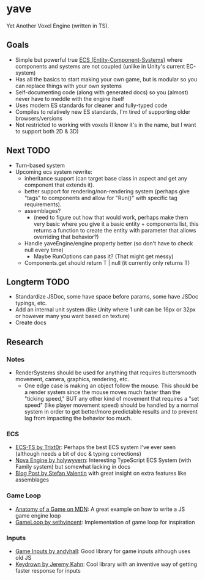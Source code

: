 # yave

Yet Another Voxel Engine (written in TS).

## Goals

- Simple but powerful true [ECS (Entity-Component-Systems)](https://en.wikipedia.org/wiki/Entity_component_system) where components and systems are not coupled (unlike in Unity's current EC-system)
- Has all the basics to start making your own game, but is modular so you can replace things with your own systems
- Self-documenting code (along with generated docs) so you (almost) never have to meddle with the engine itself
- Uses modern ES standards for cleaner and fully-typed code
- Compiles to relatively new ES standards, I'm tired of supporting older browsers/versions
- Not restricted to working with voxels (I know it's in the name, but I want to support both 2D & 3D)

## Next TODO

- Turn-based system
- Upcoming ecs system rewrite:
  - inheritance support (can target base class in aspect and get any component that extends it).
  - better support for rendering/non-rendering system (perhaps give "tags" to components and allow for "Run()" with specific tag requirements).
  - assemblages?
    - (need to figure out how that would work, perhaps make them very basic where you give it a basic entity + components list, this returns a function to create the entity with parameter that allows overriding that behavior?)
  - Handle yaveEngine/engine property better (so don't have to check null every time)
    - Maybe RunOptions can pass it? (That might get messy)
  - Components.get should return T | null (it currently only returns T)

## Longterm TODO

- Standardize JSDoc, some have space before params, some have JSDoc typings, etc.
- Add an internal unit system (like Unity where 1 unit can be 16px or 32px or however many you want based on texture)
- Create docs

## Research

### Notes

- RenderSystems should be used for anything that requires buttersmooth movement, camera, graphics, rendering, etc.
  - One edge case is making an object follow the mouse. This should be a render system since the mouse moves much faster than the "ticking speed," BUT any other kind of movement that requires a "set speed" (like player movement speed) should be handled by a normal system in order to get better/more predictable results and to prevent lag from impacting the behavior too much.

### ECS

- [ECS-TS by Trixt0r](https://github.com/Trixt0r/ecsts): Perhaps the best ECS system I've ever seen (although needs a bit of doc & typing corrections)
- [Nova Engine by holywyvern](https://github.com/nova-engine/ecs): Interesting TypeScript ECS System (with Family system) but somewhat lacking in docs
- [Blog Post by Stefan Valentin](http://ripplega.me/development/ecs-ez/) with great insight on extra features like assemblages

### Game Loop

- [Anatomy of a Game on MDN](https://developer.mozilla.org/en-US/docs/Games/Anatomy): A great example on how to write a JS game engine loop
- [GameLoop by sethvincent](https://github.com/sethvincent/gameloop/blob/master/index.js): Implementation of game loop for inspiration

### Inputs

- [Game Inputs by andyhall](https://github.com/andyhall/game-inputs): Good library for game inputs although uses old JS
- [Keydrown by Jeremy Kahn](https://jeremyckahn.github.io/keydrown/): Cool library with an inventive way of getting faster response for inputs
